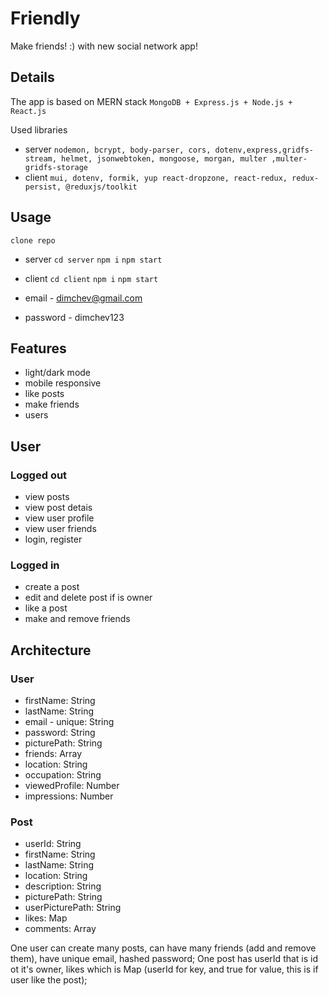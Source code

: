 # Friendly

Make friends! :) with new social network app!

## Details

The app is based on MERN stack `MongoDB + Express.js + Node.js + React.js`

Used libraries

- server `nodemon, bcrypt, body-parser, cors, dotenv,express,gridfs-stream, helmet, jsonwebtoken, mongoose, morgan, multer ,multer-gridfs-storage`
- client `mui, dotenv, formik, yup react-dropzone, react-redux, redux-persist, @reduxjs/toolkit`

## Usage

`clone repo`

- server `cd server` `npm i` `npm start`
- client `cd client` `npm i` `npm start`

- email - dimchev@gmail.com
- password - dimchev123

## Features

- light/dark mode
- mobile responsive
- like posts
- make friends
- users

## User

### Logged out

- view posts
- view post detais
- view user profile
- view user friends
- login, register

### Logged in

- create a post
- edit and delete post if is owner
- like a post
- make and remove friends

## Architecture

### User
- firstName: String
- lastName: String
- email - unique: String
- password: String
- picturePath: String
- friends: Array
- location: String
- occupation: String
- viewedProfile: Number
- impressions: Number

### Post 
- userId: String
- firstName: String
- lastName: String
- location: String
- description: String
- picturePath: String
- userPicturePath: String
- likes: Map
- comments: Array

One user can create many posts, can have many friends (add and remove them), have unique email, hashed password;
One post has userId that is id ot it's owner, likes which is Map (userId for key, and true for value, this is if user like the post);